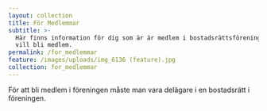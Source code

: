 ```yaml
---
layout: collection
title: För Medlemmar
subtitle: >-
  Här finns information för dig som är är medlem i bostadsrättsföreningen eller
  vill bli medlem.
permalink: /for_medlemmar
feature: /images/uploads/img_6136 (feature).jpg
collection: for_medlemmar
---
```

För att bli medlem i föreningen måste man vara delägare i en bostadsrätt i föreningen.
